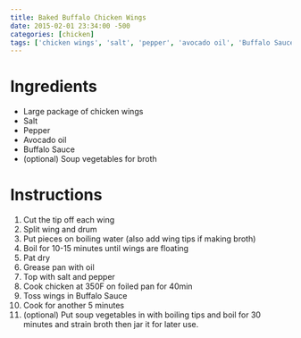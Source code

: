 ```yaml
---
title: Baked Buffalo Chicken Wings
date: 2015-02-01 23:34:00 -500
categories: [chicken]
tags: ['chicken wings', 'salt', 'pepper', 'avocado oil', 'Buffalo Sauce', 'soup vegetables', 'cut', 'split', 'boil', 'pat dry', 'grease', 'top with', 'cook', 'toss', 'put', 'boil', 'strain', 'jar']
---
```


# Ingredients

-   Large package of chicken wings
-   Salt
-   Pepper
-   Avocado oil
-   Buffalo Sauce
-   (optional) Soup vegetables for broth


# Instructions

1.  Cut the tip off each wing
2.  Split wing and drum
3.  Put pieces on boiling water (also add wing tips if making broth)
4.  Boil for 10-15 minutes until wings are floating
5.  Pat dry
6.  Grease pan with oil
7.  Top with salt and pepper
8.  Cook chicken at 350F on foiled pan for 40min
9.  Toss wings in Buffalo Sauce
10. Cook for another 5 minutes
11. (optional) Put soup vegetables in with boiling tips and boil for 30 minutes and strain broth then jar it for later use.

